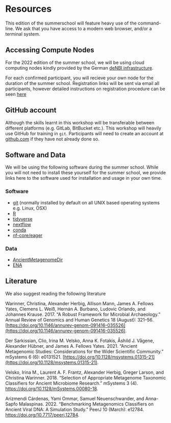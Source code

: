 # Resources

This edition of the summerschool will feature heavy use of the command-line.
We ask that you have access to a modern web browser, and/or a terminal system.

## Accessing Compute Nodes

For the 2022 edition of the summer school, we will be using cloud computing nodes kindly provided by the German [deNBI infrastructure](https://www.denbi.de/cloud).

For each confirmed participant, you will recieve your own node for the duration of the summer school. Registration links will be sent via email all participants, however detailed instructions on registration procedure can be seen [here](2022/denbi-registration)

## GitHub account

Although the skills learnt in this workshop will be transferable between different platforms (e.g. GitLab, BitBucket etc.). This workshop will heavily use GitHub for training in `git`. Participants will need to create an account at [github.com](https://github.com) if they have not already done so.

## Software and Data

We will be using the following software during the summer school.
While you will not need to install these yourself for the summer school, we provide links here to the software used for installation and usage in your own time.

### Software

- [git](https://git-scm.com/) (normally installed by default on all UNIX based operating systems e.g. Linux, OSX)
- [R](https://www.r-project.org/)
- [tidyverse](https://www.tidyverse.org/)
- [nextflow](https://www.nextflow.io/)
- [conda](https://docs.conda.io/en/latest/miniconda.html)
- [nf-core/eager](https://nf-co.re/eager)

### Data

- [AncientMetagenomeDir](https://github.com/SPAAM-community/AncientMetagenomeDir/)
- [ENA](https://www.ebi.ac.uk/ena/browser/view/)

## Literature

We also suggest reading the following literature

Warinner, Christina, Alexander Herbig, Allison Mann, James A. Fellows Yates, Clemens L. Weiß, Hernán A. Burbano, Ludovic Orlando, and Johannes Krause. 2017. “A Robust Framework for Microbial Archaeology.” Annual Review of Genomics and Human Genetics 18 (August): 321–56. [https://doi.org/10.1146/annurev-genom-091416-035526](https://doi.org/10.1146/annurev-genom-091416-035526).

Der Sarkissian, Clio, Irina M. Velsko, Anna K. Fotakis, Åshild J. Vågene, Alexander Hübner, and James A. Fellows Yates. 2021. “Ancient Metagenomic Studies: Considerations for the Wider Scientific Community.” mSystems 6 (6): e0131521. [https://doi.org/10.1128/msystems.01315-21](https://doi.org/10.1128/msystems.01315-21).

Velsko, Irina M., Laurent A. F. Frantz, Alexander Herbig, Greger Larson, and Christina Warinner. 2018. “Selection of Appropriate Metagenome Taxonomic Classifiers for Ancient Microbiome Research.” mSystems 3 (4). https://doi.org/10.1128/mSystems.00080-18.

Arizmendi Cárdenas, Yami Ommar, Samuel Neuenschwander, and Anna-Sapfo Malaspinas. 2022. “Benchmarking Metagenomics Classifiers on Ancient Viral DNA: A Simulation Study.” PeerJ 10 (March): e12784. https://doi.org/10.7717/peerj.12784.
